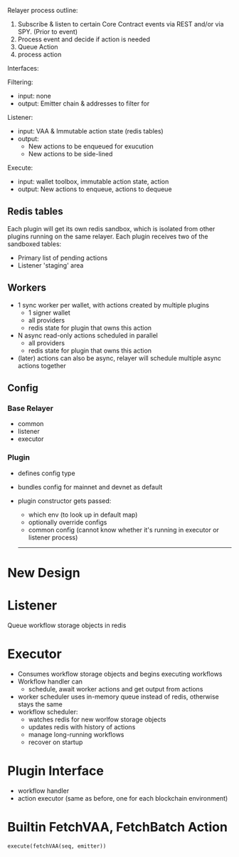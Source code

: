 Relayer process outline:

1. Subscribe & listen to certain Core Contract events via REST and/or via SPY. (Prior to event)
2. Process event and decide if action is needed
3. Queue Action
4. process action

Interfaces:

Filtering:

- input: none
- output: Emitter chain & addresses to filter for

Listener:

- input: VAA & Immutable action state (redis tables)
- output: 
  - New actions to be enqueued for exucution
  - New actions to be side-lined

Execute:

- input: wallet toolbox, immutable action state, action
- output: New actions to enqueue, actions to dequeue

## Redis tables
Each plugin will get its own redis sandbox, which is isolated from other plugins running on the same relayer.
Each plugin receives two of the sandboxed tables:
  - Primary list of pending actions
  - Listener 'staging' area

## Workers
- 1 sync worker per wallet, with actions created by multiple plugins 
  - 1 signer wallet
  - all providers 
  - redis state for plugin that owns this action
- N async read-only actions scheduled in parallel  
  - all providers
  - redis state for plugin that owns this action
- (later) actions can also be async, relayer will schedule multiple async actions together

## Config 
### Base Relayer
- common
- listener
- executor 

### Plugin 
- defines config type
- bundles config for mainnet and devnet as default
- plugin constructor gets passed:
  - which env (to look up in default map)
  - optionally override configs
  - common config (cannot know whether it's running in executor or listener process)



  ------------
# New Design

# Listener

Queue workflow storage objects in redis 

# Executor 

- Consumes workflow storage objects and begins executing workflows
- Workflow handler can
  - schedule, await worker actions and get output from actions
- worker scheduler uses in-memory queue instead of redis, otherwise stays the same
- workflow scheduler:
  - watches redis for new worlfow storage objects
  - updates redis with history of actions 
  - manage long-running workflows
  - recover on startup 


# Plugin Interface
- workflow handler 
- action executor (same as before, one for each blockchain environment)

# Builtin FetchVAA, FetchBatch Action
`execute(fetchVAA(seq, emitter))`
